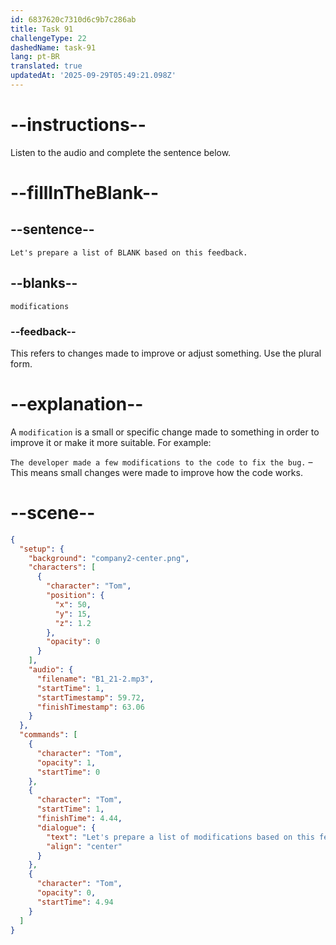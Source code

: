 ```yaml
---
id: 6837620c7310d6c9b7c286ab
title: Task 91
challengeType: 22
dashedName: task-91
lang: pt-BR
translated: true
updatedAt: '2025-09-29T05:49:21.098Z'
---
```


<!-- (Audio) Tom: Let's prepare a list of modifications based on this feedback. -->

# --instructions--

Listen to the audio and complete the sentence below.

# --fillInTheBlank--

## --sentence--

`Let's prepare a list of BLANK based on this feedback.`

## --blanks--

`modifications`

### --feedback--

This refers to changes made to improve or adjust something. Use the plural form.

# --explanation--

A `modification` is a small or specific change made to something in order to improve it or make it more suitable. For example:

`The developer made a few modifications to the code to fix the bug.` – This means small changes were made to improve how the code works.

# --scene--

```json
{
  "setup": {
    "background": "company2-center.png",
    "characters": [
      {
        "character": "Tom",
        "position": {
          "x": 50,
          "y": 15,
          "z": 1.2
        },
        "opacity": 0
      }
    ],
    "audio": {
      "filename": "B1_21-2.mp3",
      "startTime": 1,
      "startTimestamp": 59.72,
      "finishTimestamp": 63.06
    }
  },
  "commands": [
    {
      "character": "Tom",
      "opacity": 1,
      "startTime": 0
    },
    {
      "character": "Tom",
      "startTime": 1,
      "finishTime": 4.44,
      "dialogue": {
        "text": "Let's prepare a list of modifications based on this feedback.",
        "align": "center"
      }
    },
    {
      "character": "Tom",
      "opacity": 0,
      "startTime": 4.94
    }
  ]
}
```
